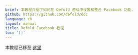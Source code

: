 ```yaml
---
brief: 本教程介绍了如何在 Defold 游戏中设置和整合 Facebook 功能.
github: https://github.com/defold/doc
language: zh
layout: manual
title: Defold Facebook 教程
toc: '[]'
---
```


本教程已移至 [这里](/extension-facebook)
